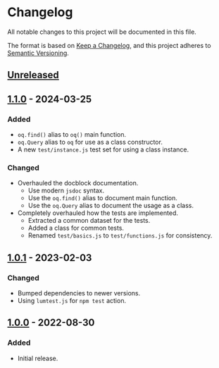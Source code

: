 # Changelog
All notable changes to this project will be documented in this file.

The format is based on [Keep a Changelog](https://keepachangelog.com/en/1.0.0/),
and this project adheres to [Semantic Versioning](https://semver.org/spec/v2.0.0.html).

## [Unreleased]

## [1.1.0] - 2024-03-25
### Added
- `oq.find()` alias to `oq()` main function.
- `oq.Query` alias to `oq` for use as a class constructor.
- A new `test/instance.js` test set for using a class instance.
### Changed
- Overhauled the docblock documentation.
  - Use modern `jsdoc` syntax.
  - Use the `oq.find()` alias to document main function.
  - Use the `oq.Query` alias to document the usage as a class.
- Completely overhauled how the tests are implemented.
  - Extracted a common dataset for the tests.
  - Added a class for common tests.
  - Renamed `test/basics.js` to `test/functions.js` for consistency.

## [1.0.1] - 2023-02-03
### Changed
- Bumped dependencies to newer versions.
- Using `lumtest.js` for `npm test` action.

## [1.0.0] - 2022-08-30
### Added
- Initial release.

[Unreleased]: https://github.com/supernovus/lum.oquery.js/compare/v1.1.0...HEAD
[1.1.0]: https://github.com/supernovus/lum.oquery.js/compare/v1.0.1...v1.1.0
[1.0.1]: https://github.com/supernovus/lum.oquery.js/compare/v1.0.0...v1.0.1
[1.0.0]: https://github.com/supernovus/lum.oquery.js/releases/tag/v1.0.0
